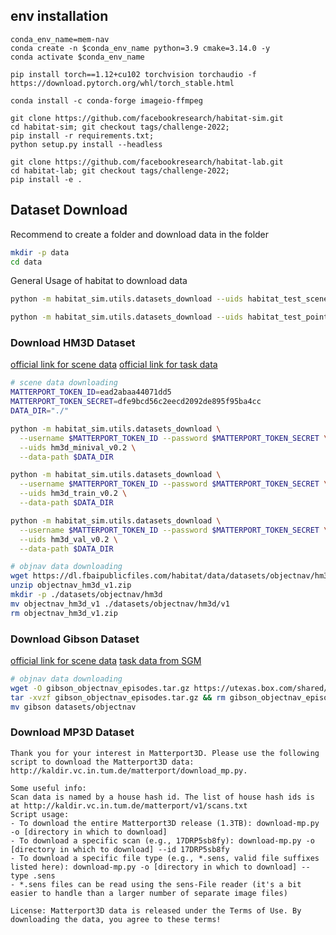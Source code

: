 
## env installation
```
conda_env_name=mem-nav
conda create -n $conda_env_name python=3.9 cmake=3.14.0 -y
conda activate $conda_env_name

pip install torch==1.12+cu102 torchvision torchaudio -f https://download.pytorch.org/whl/torch_stable.html

conda install -c conda-forge imageio-ffmpeg

git clone https://github.com/facebookresearch/habitat-sim.git
cd habitat-sim; git checkout tags/challenge-2022;
pip install -r requirements.txt;
python setup.py install --headless

git clone https://github.com/facebookresearch/habitat-lab.git
cd habitat-lab; git checkout tags/challenge-2022; 
pip install -e .
```

## Dataset Download

Recommend to create a folder and download data in the folder

```bash
mkdir -p data
cd data
```

General Usage of habitat to download data

```bash
python -m habitat_sim.utils.datasets_download --uids habitat_test_scenes --data-path ./

python -m habitat_sim.utils.datasets_download --uids habitat_test_pointnav_dataset --data-path ./
```

### Download HM3D Dataset

[official link for scene data](https://github.com/facebookresearch/habitat-sim/blob/main/DATASETS.md#habitat-matterport-3d-research-dataset-hm3d)
[official link for task data](https://github.com/facebookresearch/habitat-lab/blob/main/DATASETS.md#task-datasets)

```bash
# scene data downloading
MATTERPORT_TOKEN_ID=ead2abaa44071dd5
MATTERPORT_TOKEN_SECRET=dfe9bcd56c2eecd2092de895f95ba4cc
DATA_DIR="./"

python -m habitat_sim.utils.datasets_download \
  --username $MATTERPORT_TOKEN_ID --password $MATTERPORT_TOKEN_SECRET \
  --uids hm3d_minival_v0.2 \
  --data-path $DATA_DIR 

python -m habitat_sim.utils.datasets_download \
  --username $MATTERPORT_TOKEN_ID --password $MATTERPORT_TOKEN_SECRET \
  --uids hm3d_train_v0.2 \
  --data-path $DATA_DIR 

python -m habitat_sim.utils.datasets_download \
  --username $MATTERPORT_TOKEN_ID --password $MATTERPORT_TOKEN_SECRET \
  --uids hm3d_val_v0.2 \
  --data-path $DATA_DIR 

# objnav data downloading
wget https://dl.fbaipublicfiles.com/habitat/data/datasets/objectnav/hm3d/v1/objectnav_hm3d_v1.zip
unzip objectnav_hm3d_v1.zip
mkdir -p ./datasets/objectnav/hm3d
mv objectnav_hm3d_v1 ./datasets/objectnav/hm3d/v1
rm objectnav_hm3d_v1.zip
```

### Download Gibson Dataset

[official link for scene data](https://github.com/facebookresearch/habitat-lab?tab=readme-ov-file#scenes-datasets)
[task data from SGM](https://github.com/sx-zhang/SGM/tree/main)

```bash
# objnav data downloading
wget -O gibson_objectnav_episodes.tar.gz https://utexas.box.com/shared/static/tss7udt3ralioalb6eskj3z3spuvwz7v.gz
tar -xvzf gibson_objectnav_episodes.tar.gz && rm gibson_objectnav_episodes.tar.gz
mv gibson datasets/objectnav
```

### Download MP3D Dataset

```
Thank you for your interest in Matterport3D. Please use the following script to download the Matterport3D data: http://kaldir.vc.in.tum.de/matterport/download_mp.py. 

Some useful info:
Scan data is named by a house hash id. The list of house hash ids is at http://kaldir.vc.in.tum.de/matterport/v1/scans.txt 
Script usage:
- To download the entire Matterport3D release (1.3TB): download-mp.py -o [directory in which to download] 
- To download a specific scan (e.g., 17DRP5sb8fy): download-mp.py -o [directory in which to download] --id 17DRP5sb8fy
- To download a specific file type (e.g., *.sens, valid file suffixes listed here): download-mp.py -o [directory in which to download] --type .sens
- *.sens files can be read using the sens-File reader (it's a bit easier to handle than a larger number of separate image files)

License: Matterport3D data is released under the Terms of Use. By downloading the data, you agree to these terms!
```
